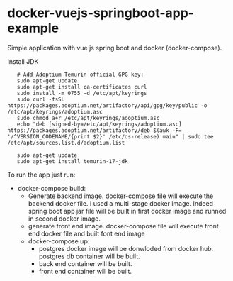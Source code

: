 # docker-vuejs-springboot-app-example
Simple application with vue js spring boot and docker (docker-compose).

Install JDK

       # Add Adoptium Temurin official GPG key:
       sudo apt-get update
       sudo apt-get install ca-certificates curl
       sudo install -m 0755 -d /etc/apt/keyrings
       sudo curl -fsSL https://packages.adoptium.net/artifactory/api/gpg/key/public -o /etc/apt/keyrings/adoptium.asc
       sudo chmod a+r /etc/apt/keyrings/adoptium.asc
       echo "deb [signed-by=/etc/apt/keyrings/adoptium.asc] https://packages.adoptium.net/artifactory/deb $(awk -F= '/^VERSION_CODENAME/{print $2}' /etc/os-release) main" | sudo tee /etc/apt/sources.list.d/adoptium.list

       sudo apt-get update
       sudo apt-get install temurin-17-jdk

To run the app just run:
- docker-compose build:
  - Generate backend image. docker-compose file will execute the backend docker file. I used a multi-stage docker image. Indeed spring boot app jar file will be built in first docker image and runned in second docker image.
  - generate front end image. docker-compose file will execute front end docker file and built font end image
  - docker-compose up:
       - postgres docker image will be donwloded from docker hub. postgres db container will be built.
       - back end container will be built.
       - front end container will be built.

